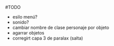 #TODO

- esilo menú?
- sonido?
- cambiar nombre de clase personaje por objeto
- agarrar objetos
- corregirt capa 3 de paralax (salta)